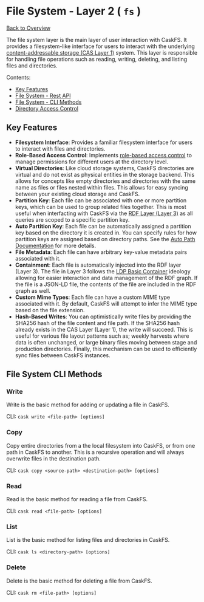 # File System - Layer 2 ( `fs` )

[Back to Overview](../README.md)

The file system layer is the main layer of user interaction with CaskFS. It provides a filesystem-like interface for users to interact with the underlying [content-addressable storage (CAS Layer 1)](cas.md) system. This layer is responsible for handling file operations such as reading, writing, deleting, and listing files and directories.

Contents:
- [Key Features](#key-features)
- [File System - Rest API](fs-rest-api.md)
- [File System - CLI Methods](#file-system-cli-methods)
- [Directory Access Control](rbac.md)

## Key Features

- **Filesystem Interface**: Provides a familiar filesystem interface for users to interact with files and directories.
- **Role-Based Access Control**: Implements [role-based access control](rbac.md) to manage permissions for different users at the directory level.
- **Virtual Directories**: Like cloud storage systems, CaskFS directories are virtual and do not exist as physical entities in the storage backend.  This allows for concepts like empty directories and directories with the same name as files or files nested within files.  This allows for easy syncing between your existing cloud storage and CaskFS.
- **Partition Key**: Each file can be associated with one or more partition keys, which can be used to group related files together. This is most useful when interfacting with CaskFS via the [RDF Layer (Layer 3)](rdf.md) as all queries are scoped to a specific partition key.
- **Auto Partition Key**: Each file can be automatically assigned a partition key based on the directory it is created in.  You can specify rules for how partition keys are assigned based on directory paths. See the [Auto Path Documentation](auto-path.md) for more details.
- **File Metadata**: Each file can have arbitrary key-value metadata pairs associated with it.
- **Containment**: Each file is automatically injected into the RDF layer (Layer 3).  The file in Layer 3 follows the [LDP Basic Container](https://www.w3.org/TR/ldp/#ldp-basic-container) ideology allowing for easier interaction and data management of the RDF graph.  If the file is a JSON-LD file, the contents of the file are included in the RDF graph as well.
- **Custom Mime Types**: Each file can have a custom MIME type associated with it.  By default, CaskFS will attempt to infer the MIME type based on the file extension.
- **Hash-Based Writes**: You can optimistically write files by providing the SHA256 hash of the file content and file path.  If the SHA256 hash already exists in the CAS Layer (Layer 1), the write will succeed.  This is useful for various file layout patterns such as; weekly harvests where data is often unchanged, or large binary files moving between stage and production directories.  Finally, this mechanism can be used to efficiently sync files between CaskFS instances.

## File System CLI Methods

### Write

Write is the basic method for adding or updating a file in CaskFS.

CLI: `cask write <file-path> [options]`

### Copy

Copy entire directories from a the local filesystem into CaskFS, or from one path in CaskFS to another.  This is a recursive operation and will always overwrite files in the destination path.

CLI: `cask copy <source-path> <destination-path> [options]`

### Read
Read is the basic method for reading a file from CaskFS.

CLI: `cask read <file-path> [options]`

### List
List is the basic method for listing files and directories in CaskFS.

CLI: `cask ls <directory-path> [options]`

### Delete
Delete is the basic method for deleting a file from CaskFS.

CLI: `cask rm <file-path> [options]`
